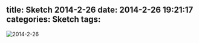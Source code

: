 title: Sketch 2014-2-26
date: 2014-2-26 19:21:17
categories: Sketch
tags:
---
![2014-2-26](/img/sketches/2014.2.26.JPG)